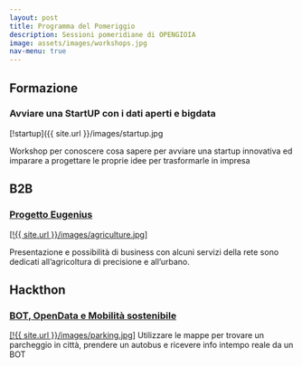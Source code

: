 ```yaml
---
layout: post
title: Programma del Pomeriggio
description: Sessioni pomeridiane di OPENGIOIA
image: assets/images/workshops.jpg
nav-menu: true
---
```


## Formazione
### Avviare una StartUP con i dati aperti e bigdata
[!startup]({{ site.url }}/images/startup.jpg

Workshop per conoscere cosa sapere per avviare una startup innovativa ed imparare a progettare le proprie idee per trasformarle in impresa

## B2B
### [Progetto Eugenius](http://www.oddgioiadelcolle.info/2017/02/02/eugenius.html)
[[!{{ site.url }}/images/agriculture.jpg]](http://www.oddgioiadelcolle.info/2017/02/02/eugenius.html)

Presentazione e possibilità di business con alcuni servizi della rete sono dedicati all’agricoltura di precisione e all’urbano.

## Hackthon 
### [BOT, OpenData e Mobilità sostenibile](http://www.oddgioiadelcolle.info/2017/02/02/mobility.html)

[[!{{ site.url }}/images/parking.jpg]](http://www.oddgioiadelcolle.info/2017/02/02/mobility.html)
Utilizzare le mappe per trovare un parcheggio in città, prendere un autobus e ricevere info intempo reale da un BOT

